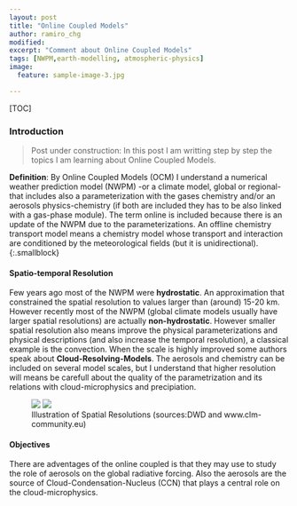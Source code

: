 ```yaml
---
layout: post
title: "Online Coupled Models"
author: ramiro_chg
modified:
excerpt: "Comment about Online Coupled Models"
tags: [NWPM,earth-modelling, atmospheric-physics]
image:
  feature: sample-image-3.jpg

---
```


[TOC]
### Introduction

> Post under construction: In this post I am writting step by step the topics I am learning about Online Coupled Models. 


**Definition**: By Online Coupled Models (OCM) I understand a numerical weather prediction model (NWPM) -or a climate model, global or regional- that includes also a parameterization with the gases chemistry and/or an aerosols physics-chemistry (if both are included they has to be also linked with a gas-phase module). The term online is included because there is an update of the NWPM due to the parameterizations. An offline chemistry transport model means a chemistry model whose transport and interaction are conditioned by the meteorological fields (but it is unidirectional).
{:.smallblock}

#### Spatio-temporal Resolution

Few years ago most of the NWPM were **hydrostatic**. An approximation that constrained the spatial resolution to values larger than (around) 15-20 km. However recently most of the NWPM (global climate models usually have larger spatial resolutions) are actually **non-hydrostatic**. However smaller spatial resolution also means improve the physical parameterizations and physical descriptions (and also increase the temporal resolution), a classical example is the convection. When the scale is highly improved some authors speak about **Cloud-Resolving-Models**. The aerosols and chemistry can be included on several model scales, but I understand that higher resolution will means be carefull about the quality of the parametrization and its relations with cloud-microphysics and precipiation.  

<figure class="half">
<a
href="http://www.dwd.de/bvbw/generator/DWDWWW/Content/Oeffentlichkeit/FE/Bilder/ASFU__NM__Phys__Par__skalentrennung__en__580,property=default.jpg"><img src="http://www.dwd.de/bvbw/generator/DWDWWW/Content/Oeffentlichkeit/FE/Bilder/ASFU__NM__Phys__Par__skalentrennung__en__580,property=default.jpg"></a>
<a
href="http://www.clm-community.eu/images/13_Picture1_1403507274.jpg"><img src="http://www.clm-community.eu/images/13_Picture1_1403507274.jpg"></a>
	<figcaption><a title="Illustration of Spatial Resolutions">Illustration of Spatial Resolutions (sources:DWD and www.clm-community.eu)</a></figcaption>
</figure>

#### Objectives

There are adventages of the online coupled is that they may use to study the role of aerosols on the global radiative forcing. Also the aerosols are the source of Cloud-Condensation-Nucleus (CCN) that plays a central role on the cloud-microphysics. 




